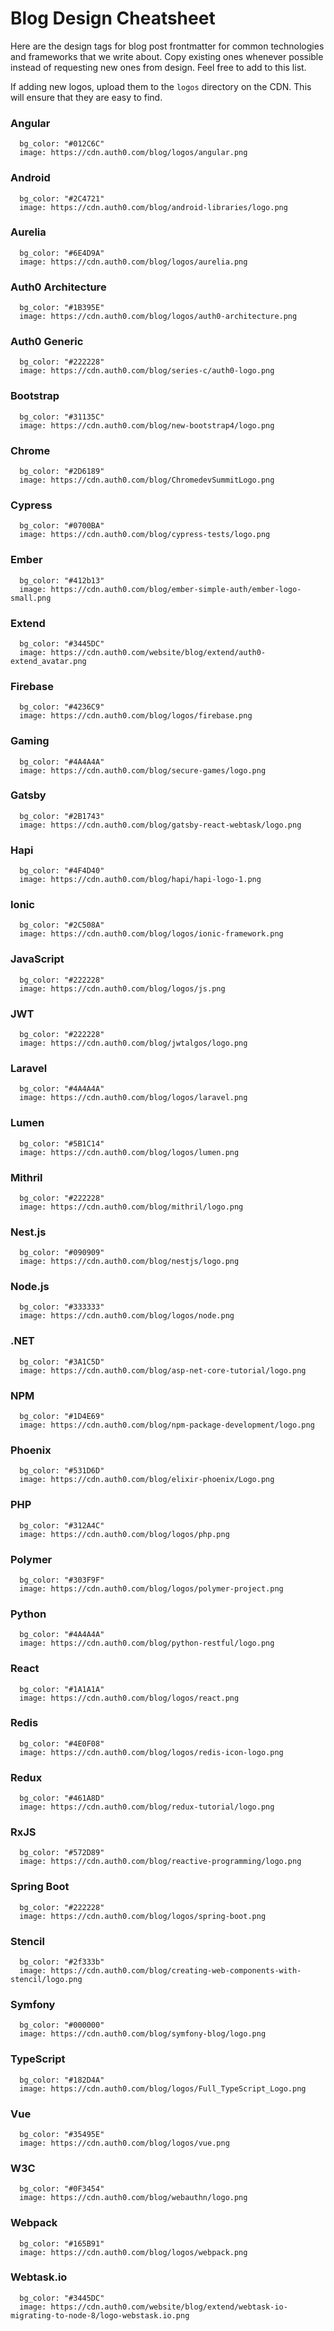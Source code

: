 # Blog Design Cheatsheet

Here are the design tags for blog post frontmatter for common technologies and frameworks that we write about. Copy existing ones whenever possible instead of requesting new ones from design. Feel free to add to this list.

If adding new logos, upload them to the `logos` directory on the CDN. This will ensure that they are easy to find.

### Angular

```
  bg_color: "#012C6C"
  image: https://cdn.auth0.com/blog/logos/angular.png
```

### Android

```
  bg_color: "#2C4721"
  image: https://cdn.auth0.com/blog/android-libraries/logo.png
```

### Aurelia

```
  bg_color: "#6E4D9A"
  image: https://cdn.auth0.com/blog/logos/aurelia.png
```

### Auth0 Architecture

```
  bg_color: "#1B395E"
  image: https://cdn.auth0.com/blog/logos/auth0-architecture.png
```

### Auth0 Generic

```
  bg_color: "#222228"
  image: https://cdn.auth0.com/blog/series-c/auth0-logo.png
```

### Bootstrap

```
  bg_color: "#31135C"
  image: https://cdn.auth0.com/blog/new-bootstrap4/logo.png
```

### Chrome

```
  bg_color: "#2D6189"
  image: https://cdn.auth0.com/blog/ChromedevSummitLogo.png
```

### Cypress

```
  bg_color: "#0700BA"
  image: https://cdn.auth0.com/blog/cypress-tests/logo.png
```

### Ember

```
  bg_color: "#412b13"
  image: https://cdn.auth0.com/blog/ember-simple-auth/ember-logo-small.png
```

### Extend

```
  bg_color: "#3445DC"
  image: https://cdn.auth0.com/website/blog/extend/auth0-extend_avatar.png
```

### Firebase

```
  bg_color: "#4236C9"
  image: https://cdn.auth0.com/blog/logos/firebase.png
```

### Gaming

```
  bg_color: "#4A4A4A"
  image: https://cdn.auth0.com/blog/secure-games/logo.png
```

### Gatsby

```
  bg_color: "#2B1743"
  image: https://cdn.auth0.com/blog/gatsby-react-webtask/logo.png
```

### Hapi

```
  bg_color: "#4F4D40"
  image: https://cdn.auth0.com/blog/hapi/hapi-logo-1.png
```

### Ionic

```
  bg_color: "#2C508A"
  image: https://cdn.auth0.com/blog/logos/ionic-framework.png
```

### JavaScript

```
  bg_color: "#222228"
  image: https://cdn.auth0.com/blog/logos/js.png
```

### JWT

```
  bg_color: "#222228"
  image: https://cdn.auth0.com/blog/jwtalgos/logo.png
```

### Laravel

```
  bg_color: "#4A4A4A"
  image: https://cdn.auth0.com/blog/logos/laravel.png
```

### Lumen

```
  bg_color: "#5B1C14"
  image: https://cdn.auth0.com/blog/logos/lumen.png
```

### Mithril

```
  bg_color: "#222228"
  image: https://cdn.auth0.com/blog/mithril/logo.png
```

### Nest.js

```
  bg_color: "#090909"
  image: https://cdn.auth0.com/blog/nestjs/logo.png
```

### Node.js

```
  bg_color: "#333333"
  image: https://cdn.auth0.com/blog/logos/node.png
```

### .NET

```
  bg_color: "#3A1C5D"
  image: https://cdn.auth0.com/blog/asp-net-core-tutorial/logo.png
```

### NPM

```
  bg_color: "#1D4E69"
  image: https://cdn.auth0.com/blog/npm-package-development/logo.png
```

### Phoenix

```
  bg_color: "#531D6D"
  image: https://cdn.auth0.com/blog/elixir-phoenix/Logo.png
```

### PHP

```
  bg_color: "#312A4C"
  image: https://cdn.auth0.com/blog/logos/php.png
```

### Polymer

```
  bg_color: "#303F9F"
  image: https://cdn.auth0.com/blog/logos/polymer-project.png
```

### Python

```
  bg_color: "#4A4A4A"
  image: https://cdn.auth0.com/blog/python-restful/logo.png
```

### React

```
  bg_color: "#1A1A1A"
  image: https://cdn.auth0.com/blog/logos/react.png
```

### Redis

```
  bg_color: "#4E0F08"
  image: https://cdn.auth0.com/blog/logos/redis-icon-logo.png
```

### Redux

```
  bg_color: "#461A8D"
  image: https://cdn.auth0.com/blog/redux-tutorial/logo.png
```

### RxJS

```
  bg_color: "#572D89"
  image: https://cdn.auth0.com/blog/reactive-programming/logo.png
```

### Spring Boot

```
  bg_color: "#222228"
  image: https://cdn.auth0.com/blog/logos/spring-boot.png
```

### Stencil

```
  bg_color: "#2f333b"
  image: https://cdn.auth0.com/blog/creating-web-components-with-stencil/logo.png
```

### Symfony

```
  bg_color: "#000000"
  image: https://cdn.auth0.com/blog/symfony-blog/logo.png
```

### TypeScript

```
  bg_color: "#182D4A"
  image: https://cdn.auth0.com/blog/logos/Full_TypeScript_Logo.png
```

### Vue

```
  bg_color: "#35495E"
  image: https://cdn.auth0.com/blog/logos/vue.png
```

### W3C

```
  bg_color: "#0F3454"
  image: https://cdn.auth0.com/blog/webauthn/logo.png
```

### Webpack

```
  bg_color: "#165B91"
  image: https://cdn.auth0.com/blog/logos/webpack.png
```

### Webtask.io

```
  bg_color: "#3445DC"
  image: https://cdn.auth0.com/website/blog/extend/webtask-io-migrating-to-node-8/logo-webstask.io.png
```
